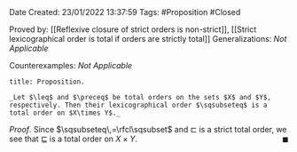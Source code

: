 <br />
<br />

Date Created: 23/01/2022 13:37:59
Tags: #Proposition #Closed 

Proved by: [[Reflexive closure of strict orders is non-strict]], [[Strict lexicographical order is total if orders are strictly total]]
Generalizations: _Not Applicable_

Counterexamples: _Not Applicable_

``` ad-Proposition
title: Proposition.

_Let $\leq$ and $\preceq$ be total orders on the sets $X$ and $Y$, respectively. Then their lexicographical order $\sqsubseteq$ is a total order on $X\times Y$._

```

_Proof_. Since $\sqsubseteq\,=\rfcl\sqsubset$ and $\sqsubset$ is a strict total order, we see that $\sqsubseteq$ is a total order on $X\times Y$.<span style="float:right;">$\blacksquare$</span>
